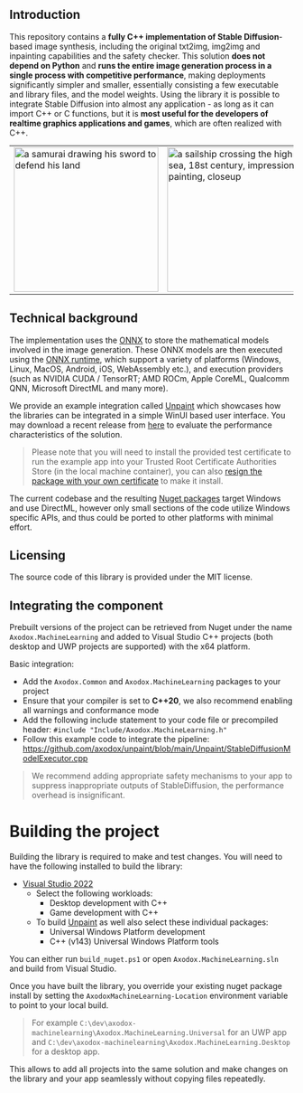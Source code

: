 ## Introduction

This repository contains a **fully C++ implementation of Stable Diffusion**-based image synthesis, including the original txt2img, img2img and inpainting capabilities and the safety checker. This solution **does not depend on Python** and **runs the entire image generation process in a single process with competitive performance**, making deployments significantly simpler and smaller, essentially consisting a few executable and library files, and the model weights. Using the library it is possible to integrate Stable Diffusion into almost any application - as long as it can import C++ or C functions, but it is **most useful for the developers of realtime graphics applications and games**, which are often realized with C++.

<table style="margin: 0px auto;">
  <tr>
    <td><img src="https://media.githubusercontent.com/media/axodox/unpaint/main/Unpaint/Showcase/2023-06-03%2020-50-21.png" alt="a samurai drawing his sword to defend his land" width="256" height="256"></td>
    <td><img src="https://media.githubusercontent.com/media/axodox/unpaint/main/Unpaint/Showcase/2023-06-03%2020-48-40.png" alt="a sailship crossing the high sea, 18st century, impressionist painting, closeup" width="256" height="256"></td>
    <td><img src="https://media.githubusercontent.com/media/axodox/unpaint/main/Unpaint/Showcase/2023-06-03%2019-32-26.png" alt=" close up portrait photo of woman in wastelander clothes, long haircut, pale skin, slim body, background is city ruins, (high detailed skin:1.2)" width="256" height="256"></td>
  </tr>
</table>

## Technical background

The implementation uses the [ONNX](https://onnx.ai/) to store the mathematical models involved in the image generation. These ONNX models are then executed using the [ONNX runtime](https://github.com/microsoft/onnxruntime), which support a variety of platforms (Windows, Linux, MacOS, Android, iOS, WebAssembly etc.), and execution providers (such as NVIDIA CUDA / TensorRT; AMD ROCm, Apple CoreML, Qualcomm QNN, Microsoft DirectML and many more). 

We provide an example integration called [Unpaint](https://github.com/axodox/unpaint) which showcases how the libraries can be integrated in a simple WinUI based user interface. You may download a recent release from [here](https://github.com/axodox/unpaint/releases) to evaluate the performance characteristics of the solution. 

> Please note that you will need to install the provided test certificate to run the example app into your Trusted Root Certificate Authorities Store (in the local machine container), you can also [resign the package with your own certificate](https://learn.microsoft.com/en-us/windows/msix/package/create-certificate-package-signing) to make it install.

The current codebase and the resulting [Nuget packages](https://www.nuget.org/packages/Axodox.MachineLearning) target Windows and use DirectML, however only small sections of the code utilize Windows specific APIs, and thus could be ported to other platforms with minimal effort.

## Licensing

The source code of this library is provided under the MIT license.

## Integrating the component

Prebuilt versions of the project can be retrieved from Nuget under the name `Axodox.MachineLearning` and added to Visual Studio C++ projects (both desktop and UWP projects are supported) with the x64 platform.

Basic integration:
- Add the `Axodox.Common` and `Axodox.MachineLearning` packages to your project
- Ensure that your compiler is set to **C++20**, we also recommend enabling all warnings and conformance mode
- Add the following include statement to your code file or precompiled header: `#include "Include/Axodox.MachineLearning.h"`
- Follow this example code to integrate the pipeline: https://github.com/axodox/unpaint/blob/main/Unpaint/StableDiffusionModelExecutor.cpp

> We recommend adding appropriate safety mechanisms to your app to suppress inappropriate outputs of StableDiffusion, the performance overhead is insignificant.

# Building the project

Building the library is required to make and test changes. You will need to have the following installed to build the library:

- [Visual Studio 2022](https://visualstudio.microsoft.com/downloads/)
  - Select the following workloads:
    - Desktop development with C++    
    - Game development with C++
  - To build [Unpaint](https://github.com/axodox/unpaint) as well also select these individual packages:
    - Universal Windows Platform development
    - C++ (v143) Universal Windows Platform tools

You can either run `build_nuget.ps1` or open `Axodox.MachineLearning.sln` and build from Visual Studio.

Once you have built the library, you override your existing nuget package install by setting the `AxodoxMachineLearning-Location` environment variable to point to your local build. 

> For example `C:\dev\axodox-machinelearning\Axodox.MachineLearning.Universal` for an UWP app and `C:\dev\axodox-machinelearning\Axodox.MachineLearning.Desktop` for a desktop app.

This allows to add all projects into the same solution and make changes on the library and your app seamlessly without copying files repeatedly.
